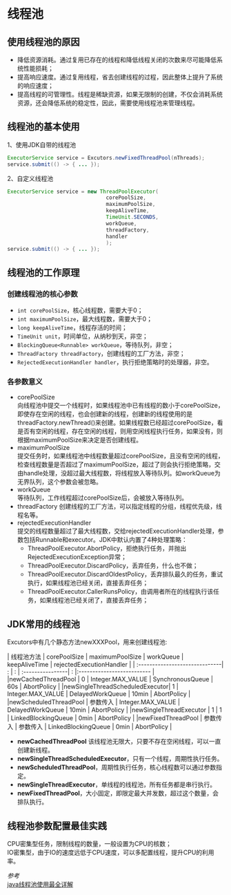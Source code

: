 # 线程池

## 使用线程池的原因

- 降低资源消耗。通过复用已存在的线程和降低线程关闭的次数来尽可能降低系统性能损耗；
- 提高响应速度。通过复用线程，省去创建线程的过程，因此整体上提升了系统的响应速度；
- 提高线程的可管理性。线程是稀缺资源，如果无限制的创建，不仅会消耗系统资源，还会降低系统的稳定性，因此，需要使用线程池来管理线程。

## 线程池的基本使用

1、使用JDK自带的线程池

```Java
ExecutorService service = Excutors.newFixedThreadPool(nThreads);
service.submit(() -> { ... });
```

2、自定义线程池

```Java
ExecutorService service = new ThreadPoolExecutor(
                                corePoolSize,
                                maximumPoolSize,
                                keepAliveTime,
                                TimeUnit.SECONDS,
                                workQueue,
                                threadFactory,
                                handler
                                );
service.submit(() -> { ... });
```

## 线程池的工作原理

### 创建线程池的核心参数

- `int corePoolSize`，核心线程数，需要大于0；
- `int maximumPoolSize`，最大线程数，需要大于0；
- `long keepAliveTime`，线程存活的时间；
- `TimeUnit unit`，时间单位，从纳秒到天，非空；
- `BlockingQueue<Runnable> workQueue`，等待队列，非空；
- `ThreadFactory threadFactory`，创建线程的工厂方法，非空；
- `RejectedExecutionHandler handler`，执行拒绝策略时的处理器，非空。

### 各参数意义

- corePoolSize  
  向线程池中提交一个线程时，如果线程池中已有线程的数小于corePoolSize，即使存在空闲的线程，也会创建新的线程，创建新的线程使用的是threadFactory.newThread()来创建。如果线程数已经超过corePoolSize，看是否有空闲的线程，存在空闲的线程，则用空闲线程执行任务，如果没有，则根据maximumPoolSize来决定是否创建线程。
- maximumPoolSize   
  提交任务时，如果线程池中线程数量超过corePoolSize，且没有空闲的线程，检查线程数量是否超过了maximumPoolSize，超过了则会执行拒绝策略，交由handle处理，没超过最大线程数，将线程放入等待队列。如workQueue为无界队列，这个参数会被忽略。
- workQueue     
  等待队列，工作线程超过corePoolSize后，会被放入等待队列。
- threadFactory 
  创建线程的工厂方法，可以指定线程的分组，线程优先级，线程名等。
- rejectedExecutionHandler  
  提交的线程数量超过了最大线程数，交给rejectedExecutionHandler处理，参数包括Runnable和executor。JDK中默认内置了4种处理策略：  
    - ThreadPoolExecutor.AbortPolicy，拒绝执行任务，并抛出RejectedExecutionException异常；
    - ThreadPoolExecutor.DiscardPolicy，丢弃任务，什么也不做；
    - ThreadPoolExecutor.DiscardOldestPolicy，丢弃排队最久的任务，重试执行，如果线程池已经关闭，直接丢弃任务；
    - ThreadPoolExecutor.CallerRunsPolicy，由调用者所在的线程执行该任务，如果线程池已经关闭了，直接丢弃任务；

## JDK常用的线程池

Excutors中有几个静态方法newXXXPool，用来创建线程池:

|   线程池方法                     | corePoolSize | maximumPoolSize   |   workQueue      | keepAliveTime | rejectedExecutionHandler  | 
| :------------------------------| :            | :                 | :----------------| :             |:-------------------------- |
|newCachedThreadPool             |      0       | Integer.MAX_VALUE | SynchronousQueue |      60s      |   AbortPolicy              |
|newSingleThreadScheduledExecutor|      1       | Integer.MAX_VALUE | DelayedWorkQueue |     10min     |   AbortPolicy              |
|newScheduledThreadPool          |     参数传入  | Integer.MAX_VALUE | DelayedWorkQueue |     10min     |   AbortPolicy              |
|newSingleThreadExecutor         |      1       | 1                 | LinkedBlockingQueue |     0min   |   AbortPolicy             |
|newFixedThreadPool              |     参数传入   | 参数传入           | LinkedBlockingQueue |     0min   |   AbortPolicy             |
 
- **newCachedThreadPool** 该线程池无限大，只要不存在空闲线程，可以一直创建新线程。
- **newSingleThreadScheduledExecutor**，只有一个线程，周期性执行任务。
- **newScheduledThreadPool**，周期性执行任务，核心线程数可以通过参数指定。
- **newSingleThreadExecutor**，单线程的线程池，所有任务都是串行执行。
- **newFixedThreadPool**，大小固定，即限定最大并发数，超过这个数量，会排队执行。

## 线程池参数配置最佳实践

CPU密集型任务，限制线程的数量，一般设置为CPU的核数；    
IO密集型，由于IO的速度远低于CPU速度，可以多配置线程，提升CPU的利用率。


*参考*  
[java线程池使用最全详解](https://blog.csdn.net/qq_40093255/article/details/116990431)